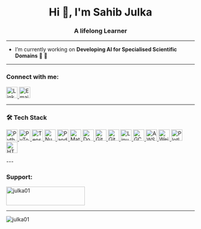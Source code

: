 <h1 align="center">Hi 👋, I'm Sahib Julka</h1>
<h3 align="center">A lifelong Learner</h3>

---

- I’m currently working on **Developing AI for Specialised Scientific Domains** 🔭 🩻

---

<h3 align="left">Connect with me:</h3>
<p align="left">
  <a href="https://www.linkedin.com/in/sahib-julka/" target="_blank">
    <img src="https://cdn.jsdelivr.net/gh/devicons/devicon/icons/linkedin/linkedin-original.svg" alt="LinkedIn" height="30" width="30" />
  </a>
  <a href="mailto:sahib.julka@uni-passau.de" target="_blank">
    <img src="https://img.icons8.com/fluency/48/000000/new-post.png" alt="Email" height="30" width="30" />
  </a>
</p>

---
<h3 align="left">🛠️ Tech Stack</h3>
<p align="left">
  <!-- Core Languages & Libraries -->
  <a href="https://www.python.org/" target="_blank">
    <img src="https://cdn.jsdelivr.net/gh/devicons/devicon/icons/python/python-original.svg" height="30" width="30" alt="Python" />
  </a>
  <a href="https://pytorch.org/" target="_blank">
    <img src="https://cdn.jsdelivr.net/gh/devicons/devicon/icons/pytorch/pytorch-original.svg" height="30" width="30" alt="PyTorch" />
  </a>
  <a href="https://www.tensorflow.org/" target="_blank">
    <img src="https://cdn.jsdelivr.net/gh/devicons/devicon/icons/tensorflow/tensorflow-original.svg" height="30" width="30" alt="TensorFlow" />
  </a>
  <a href="https://numpy.org/" target="_blank">
    <img src="https://cdn.jsdelivr.net/gh/devicons/devicon/icons/numpy/numpy-original.svg" height="30" width="30" alt="NumPy" />
  </a>
  <a href="https://pandas.pydata.org/" target="_blank">
    <img src="https://cdn.jsdelivr.net/gh/devicons/devicon/icons/pandas/pandas-original.svg" height="30" width="30" alt="Pandas" />
  </a>
  <a href="https://matplotlib.org/" target="_blank">
    <img src="https://cdn.jsdelivr.net/gh/devicons/devicon/icons/matplotlib/matplotlib-original.svg" height="30" width="30" alt="Matplotlib" />
  </a>

  <!-- DevOps & Infrastructure -->
  <a href="https://www.docker.com/" target="_blank">
    <img src="https://cdn.jsdelivr.net/gh/devicons/devicon/icons/docker/docker-original.svg" height="30" width="30" alt="Docker" />
  </a>
  <a href="https://github.com/" target="_blank">
    <img src="https://cdn.jsdelivr.net/gh/devicons/devicon/icons/github/github-original.svg" height="30" width="30" alt="GitHub" />
  </a>
  <a href="https://git-scm.com/" target="_blank">
    <img src="https://cdn.jsdelivr.net/gh/devicons/devicon/icons/git/git-original.svg" height="30" width="30" alt="Git" />
  </a>
  <a href="https://www.kernel.org/" target="_blank">
    <img src="https://cdn.jsdelivr.net/gh/devicons/devicon/icons/linux/linux-original.svg" height="30" width="30" alt="Linux" />
  </a>

  <!-- Cloud & Experiment Tracking -->
  <a href="https://cloud.google.com/" target="_blank">
    <img src="https://cdn.jsdelivr.net/gh/devicons/devicon/icons/googlecloud/googlecloud-original.svg" height="30" width="30" alt="GCP" />
  </a>
  <a href="https://aws.amazon.com/" target="_blank">
    <img src="https://cdn.jsdelivr.net/gh/devicons/devicon/icons/amazonwebservices/amazonwebservices-original.svg" height="30" width="30" alt="AWS" />
  </a>
  <a href="https://www.wandb.com/" target="_blank">
    <img src="https://img.shields.io/badge/W%26B-FFBE00?logo=Weights%20%26%20Biases&logoColor=black" height="30" alt="Weights & Biases"/>
  </a>

  <!-- Visualisation & Frontend (optional if relevant) -->
  <a href="https://plotly.com/" target="_blank">
    <img src="https://cdn.jsdelivr.net/gh/devicons/devicon/icons/plotly/plotly-original.svg" height="30" width="30" alt="Plotly" />
  </a>
  <a href="https://developer.mozilla.org/en-US/docs/Web/HTML" target="_blank">
    <img src="https://cdn.jsdelivr.net/gh/devicons/devicon/icons/html5/html5-original.svg" height="30" width="30" alt="HTML5" />
  </a>
</p>
---

<h3 align="left">Support:</h3>
<p>
  <a href="https://ko-fi.com/julka01" target="_blank">
    <img src="https://cdn.ko-fi.com/cdn/kofi3.png?v=3" height="50" width="210" alt="julka01" />
  </a>
</p>

---

<p>
  <img align="left" src="https://github-readme-stats.vercel.app/api/top-langs?username=julka01&show_icons=true&locale=en&layout=compact" alt="julka01" />
</p>


